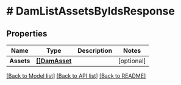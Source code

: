# # DamListAssetsByIdsResponse


## Properties 


Name | Type | Description | Notes
------------ | ------------- | ------------- | -------------
**Assets**| [**[]DamAsset**](DamAsset.md) |   | [optional]


[[Back to Model list]](../../README.md#models) [[Back to API list]](../../README.md#endpoints) [[Back to README]](../../README.md)

